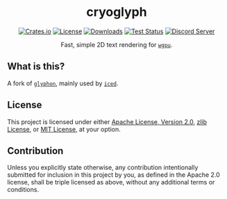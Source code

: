 <div align="center">

# cryoglyph

[![Crates.io](https://img.shields.io/crates/v/cryoglyph.svg)](https://crates.io/crates/cryoglyph)
[![License](https://img.shields.io/crates/l/cryoglyph.svg)](https://github.com/iced-rs/cryoglyph/blob/master/LICENSE)
[![Downloads](https://img.shields.io/crates/d/cryoglyph.svg)](https://crates.io/crates/cryoglyph)
[![Test Status](https://img.shields.io/github/actions/workflow/status/iced-rs/cryoglyph/test.yml?branch=master&event=push&label=test)](https://github.com/iced-rs/cryoglyph/actions)
[![Discord Server](https://img.shields.io/discord/628993209984614400?label=&labelColor=6A7EC2&logo=discord&logoColor=ffffff&color=7389D8)](https://discord.gg/3xZJ65GAhd)

Fast, simple 2D text rendering for [`wgpu`](https://github.com/gfx-rs/wgpu).

</div>

## What is this?
A fork of [`glyphon`], mainly used by [`iced`].

[`glyphon`]: https://github.com/grovesNL/glyphon
[`iced`]: https://github.com/iced-rs/iced

## License
This project is licensed under either [Apache License, Version 2.0](LICENSE-APACHE), [zlib License](LICENSE-ZLIB), or [MIT License](LICENSE-MIT), at your option.

## Contribution
Unless you explicitly state otherwise, any contribution intentionally submitted for inclusion in this project by you, as defined in the Apache 2.0 license, shall be triple licensed as above, without any additional terms or conditions.
